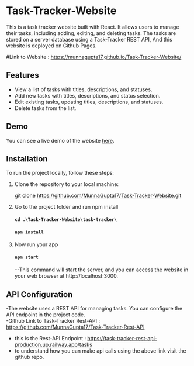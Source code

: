 # Task-Tracker-Website

This is a task tracker website built with React. It allows users to manage their tasks, including adding, editing, and deleting tasks. The tasks are stored on a server database using a Task-Tracker REST API, And this website is deployed on Github Pages.

#Link to Website : https://munnagupta17.github.io/Task-Tracker-Website/

## Features

- View a list of tasks with titles, descriptions, and statuses.
- Add new tasks with titles, descriptions, and status selection.
- Edit existing tasks, updating titles, descriptions, and statuses.
- Delete tasks from the list.

## Demo

You can see a live demo of the website [here]([insert-live-demo-link](https://munnagupta17.github.io/Task-Tracker-Website/)).

## Installation

To run the project locally, follow these steps:

1. Clone the repository to your local machine:

    git clone https://github.com/MunnaGupta17/Task-Tracker-Website.git

2. Go to the project folder and run npm install
   #### `cd .\Task-Tracker-Website\task-tracker\`
   #### `npm install`

3. Now run your app
   #### `npm start`
   --This command will start the server, and you can access the website in your web browser at http://localhost:3000.

## API Configuration
  -The website uses a REST API for managing tasks. You can configure the API endpoint in the project code.<br>
  -Github Link to Task-Tracker Rest-API : https://github.com/MunnaGupta17/Task-Tracker-Rest-API

  - this is the Rest-API Endpoint : https://task-tracker-rest-api-production.up.railway.app/tasks
  - to understand how you can make api calls using the above link visit the github repo.
